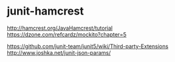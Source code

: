 # junit-hamcrest
http://hamcrest.org/JavaHamcrest/tutorial
https://dzone.com/refcardz/mockito?chapter=5

https://github.com/junit-team/junit5/wiki/Third-party-Extensions
http://www.joshka.net/junit-json-params/
